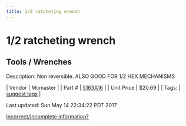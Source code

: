 ```yaml
---
title: 1/2 ratcheting wrench
---
```


# 1/2 ratcheting wrench
## Tools / Wrenches
Description: 	Non reversible. ALSO GOOD FOR 1/2 HEX MECHANISMS 

| Vendor | Mcmaster | 
| Part # | [5163A16](https://www.mcmaster.com/#5163A16) | 
| Unit Price | $20.69 | 
| Tags: | [suggest tags](https://docs.google.com/forms/d/e/1FAIpQLSeWyY8v3RgOty-MyWmh9U0iivNYN_molChYyS-0U-o-kOAv_g/viewform) | 

Last updated: Sun May 14 22:34:22 PDT 2017

 [Incorrect/Incomplete information?](https://docs.google.com/forms/d/e/1FAIpQLSeWyY8v3RgOty-MyWmh9U0iivNYN_molChYyS-0U-o-kOAv_g/viewform)